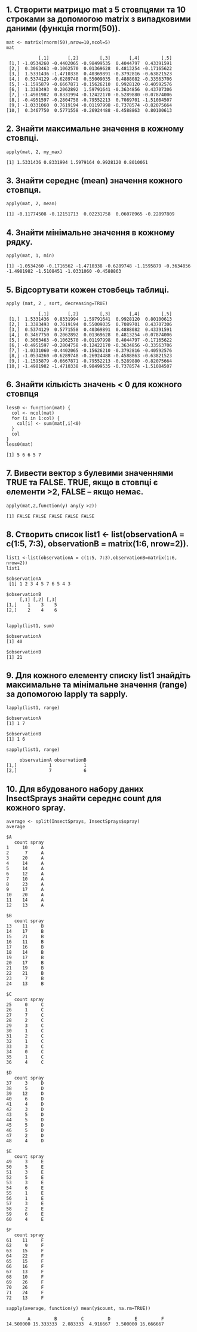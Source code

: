 
##  1.  Створити матрицю mat з 5 стовпцями та 10 строками за допомогою matrix з випадковими даними (функція rnorm(50)).
```
mat <- matrix(rnorm(50),nrow=10,ncol=5)
mat
```

```
            [,1]       [,2]        [,3]       [,4]        [,5]
 [1,] -1.0534260 -0.4402065 -0.98499535  0.4044797  0.43391591
 [2,]  0.3063463 -0.1062570  0.01369628  0.4813254 -0.17165622
 [3,]  1.5331436 -1.4710338  0.40369891 -0.3792816 -0.63821523
 [4,]  0.5374129 -0.6289748  0.55009035  0.4888082 -0.33563706
 [5,] -1.1595879 -0.6667871 -0.15626210  0.9928120 -0.40592576
 [6,]  1.3383493  0.2062892  1.59791641 -0.3634856  0.43707306
 [7,] -1.4981982  0.8331994 -0.12422170 -0.5289880 -0.07874006
 [8,] -0.4951597 -0.2804758 -0.79552213  0.7089701 -1.51084507
 [9,] -1.0331060  0.7619194 -0.01197998 -0.7378574 -0.82075664
[10,]  0.3467750  0.5771558 -0.26924488 -0.4588863  0.80100613  
```

## 2. Знайти максимальне значення в кожному стовпці.
```
apply(mat, 2, my_max)
```

```
[1] 1.5331436 0.8331994 1.5979164 0.9928120 0.8010061
```
## 3.  Знайти середнє (mean) значення кожного стовпця.
```
apply(mat, 2, mean)
```

```
[1] -0.11774508 -0.12151713  0.02231758  0.06078965 -0.22897809
```

## 4.  Знайти мінімальне значення в кожному рядку.
```
apply(mat, 1, min)
```

```
[1] -1.0534260 -0.1716562 -1.4710338 -0.6289748 -1.1595879 -0.3634856 -1.4981982 -1.5108451 -1.0331060 -0.4588863
```
## 5.  Відсортувати кожен стовбець таблиці.
```
apply (mat, 2 , sort, decreasing=TRUE)
```

```
            [,1]       [,2]        [,3]       [,4]        [,5]
 [1,]  1.5331436  0.8331994  1.59791641  0.9928120  0.80100613
 [2,]  1.3383493  0.7619194  0.55009035  0.7089701  0.43707306
 [3,]  0.5374129  0.5771558  0.40369891  0.4888082  0.43391591
 [4,]  0.3467750  0.2062892  0.01369628  0.4813254 -0.07874006
 [5,]  0.3063463 -0.1062570 -0.01197998  0.4044797 -0.17165622
 [6,] -0.4951597 -0.2804758 -0.12422170 -0.3634856 -0.33563706
 [7,] -1.0331060 -0.4402065 -0.15626210 -0.3792816 -0.40592576
 [8,] -1.0534260 -0.6289748 -0.26924488 -0.4588863 -0.63821523
 [9,] -1.1595879 -0.6667871 -0.79552213 -0.5289880 -0.82075664
[10,] -1.4981982 -1.4710338 -0.98499535 -0.7378574 -1.51084507
```

## 6.  Знайти кількість значень < 0 для кожного стовпця
```
less0 <- function(mat) {
  col <- ncol(mat)
  for (i in 1:col) {
    col[i] <- sum(mat[,i]<0)
  }
  col
}
less0(mat)

```

```
[1] 5 6 6 5 7
```

## 7.  Вивести вектор з булевими значеннями TRUE та FALSE. TRUE, якщо в стовпці є елементи >2, FALSE – якщо немає.
```
apply(mat,2,function(y) any(y >2))

```

```
[1] FALSE FALSE FALSE FALSE FALSE
```

## 8.  Створить список list1 <- list(observationA = c(1:5, 7:3), observationB = matrix(1:6, nrow=2)).
```
list1 <-list(observationA = c(1:5, 7:3),observationB=matrix(1:6, nrow=2))
list1

$observationA
 [1] 1 2 3 4 5 7 6 5 4 3

$observationB
     [,1] [,2] [,3]
[1,]    1    3    5
[2,]    2    4    6


lapply(list1, sum)

$observationA
[1] 40

$observationB
[1] 21
```


## 9.  Для кожного елементу списку list1 знайдіть максимальне та мінімальне значення (range) за допомогою lapply та sapply.
```
lapply(list1, range)

$observationA
[1] 1 7

$observationB
[1] 1 6

sapply(list1, range)

     observationA observationB
[1,]            1            1
[2,]            7            6
```


## 10.  Для вбудованого набору даних InsectSprays знайти середнє count для кожного spray.
```
average <- split(InsectSprays, InsectSprays$spray)
average

$A
   count spray
1     10     A
2      7     A
3     20     A
4     14     A
5     14     A
6     12     A
7     10     A
8     23     A
9     17     A
10    20     A
11    14     A
12    13     A

$B
   count spray
13    11     B
14    17     B
15    21     B
16    11     B
17    16     B
18    14     B
19    17     B
20    17     B
21    19     B
22    21     B
23     7     B
24    13     B

$C
   count spray
25     0     C
26     1     C
27     7     C
28     2     C
29     3     C
30     1     C
31     2     C
32     1     C
33     3     C
34     0     C
35     1     C
36     4     C

$D
   count spray
37     3     D
38     5     D
39    12     D
40     6     D
41     4     D
42     3     D
43     5     D
44     5     D
45     5     D
46     5     D
47     2     D
48     4     D

$E
   count spray
49     3     E
50     5     E
51     3     E
52     5     E
53     3     E
54     6     E
55     1     E
56     1     E
57     3     E
58     2     E
59     6     E
60     4     E

$F
   count spray
61    11     F
62     9     F
63    15     F
64    22     F
65    15     F
66    16     F
67    13     F
68    10     F
69    26     F
70    26     F
71    24     F
72    13     F

sapply(average, function(y) mean(y$count, na.rm=TRUE))

        A         B         C         D         E         F 
14.500000 15.333333  2.083333  4.916667  3.500000 16.666667 
```

